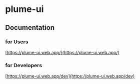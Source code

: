 # plume-ui

## Documentation

### for Users

[https://plume-ui.web.app/](https://plume-ui.web.app/)

### for Developers

[https://plume-ui.web.app/dev](https://plume-ui.web.app/dev)
